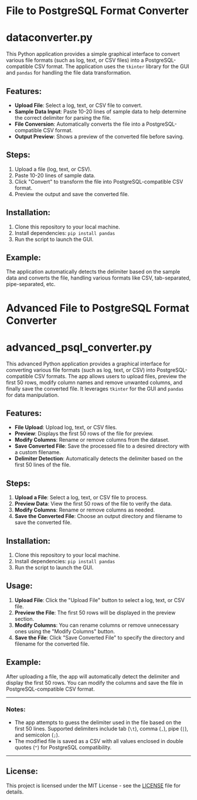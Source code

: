 # File to PostgreSQL Format Converter

# dataconverter.py
This Python application provides a simple graphical interface to convert various file formats (such as log, text, or CSV files) into a PostgreSQL-compatible CSV format. The application uses the `tkinter` library for the GUI and `pandas` for handling the file data transformation.

## Features:
- **Upload File**: Select a log, text, or CSV file to convert.
- **Sample Data Input**: Paste 10-20 lines of sample data to help determine the correct delimiter for parsing the file.
- **File Conversion**: Automatically converts the file into a PostgreSQL-compatible CSV format.
- **Output Preview**: Shows a preview of the converted file before saving.

## Steps:
1. Upload a file (log, text, or CSV).
2. Paste 10-20 lines of sample data.
3. Click "Convert" to transform the file into PostgreSQL-compatible CSV format.
4. Preview the output and save the converted file.

## Installation:
1. Clone this repository to your local machine.
2. Install dependencies: `pip install pandas`
3. Run the script to launch the GUI.

## Example:
The application automatically detects the delimiter based on the sample data and converts the file, handling various formats like CSV, tab-separated, pipe-separated, etc.



# Advanced File to PostgreSQL Format Converter
# advanced_psql_converter.py

This advanced Python application provides a graphical interface for converting various file formats (such as log, text, or CSV) into PostgreSQL-compatible CSV formats. The app allows users to upload files, preview the first 50 rows, modify column names and remove unwanted columns, and finally save the converted file. It leverages `tkinter` for the GUI and `pandas` for data manipulation.

## Features:
- **File Upload**: Upload log, text, or CSV files.
- **Preview**: Displays the first 50 rows of the file for preview.
- **Modify Columns**: Rename or remove columns from the dataset.
- **Save Converted File**: Save the processed file to a desired directory with a custom filename.
- **Delimiter Detection**: Automatically detects the delimiter based on the first 50 lines of the file.

## Steps:
1. **Upload a File**: Select a log, text, or CSV file to process.
2. **Preview Data**: View the first 50 rows of the file to verify the data.
3. **Modify Columns**: Rename or remove columns as needed.
4. **Save the Converted File**: Choose an output directory and filename to save the converted file.

## Installation:
1. Clone this repository to your local machine.
2. Install dependencies: `pip install pandas`
3. Run the script to launch the GUI.

## Usage:
1. **Upload File**: Click the "Upload File" button to select a log, text, or CSV file.
2. **Preview the File**: The first 50 rows will be displayed in the preview section.
3. **Modify Columns**: You can rename columns or remove unnecessary ones using the "Modify Columns" button.
4. **Save the File**: Click "Save Converted File" to specify the directory and filename for the converted file.

## Example:
After uploading a file, the app will automatically detect the delimiter and display the first 50 rows. You can modify the columns and save the file in PostgreSQL-compatible CSV format.

---

### Notes:
- The app attempts to guess the delimiter used in the file based on the first 50 lines. Supported delimiters include tab (`\t`), comma (`,`), pipe (`|`), and semicolon (`;`).
- The modified file is saved as a CSV with all values enclosed in double quotes (`"`) for PostgreSQL compatibility.

---

## License:
This project is licensed under the MIT License - see the [LICENSE](LICENSE) file for details.
